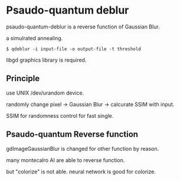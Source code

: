 # Psaudo-quantum deblur

psaudo-quantum-deblur is a reverse function of Gaussian Blur.

a simulrated annealing.

```
$ qdeblur -i input-file -o output-file -t threshold
```

libgd graphics library is required.

## Principle

use UNIX /dev/urandom device. 

randomly change pixel -> Gaussian Blur -> calcurate SSIM with input.

SSIM for randomness control for fast single.

## Psaudo-quantum Reverse function

gdImageGaussianBlur is changed for other function by reason.

many montecalro AI are able to reverse function.

but "colorize" is not able. neural network is good for colorize.
